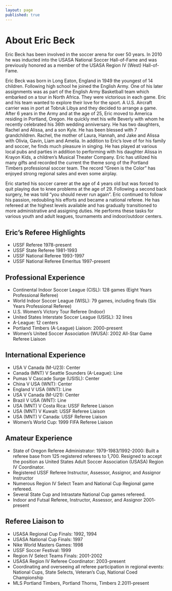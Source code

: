 ```yaml
---
layout: page
published: true
---
```




# About Eric Beck

Eric Beck has been involved in the soccer arena for over 50 years. In 2010 he was inducted into the USASA National Soccer Hall-of-Fame and was previously honored as a member of the USASA Region IV (West) Hall-of-Fame.

Eric Beck was born in Long Eaton, England in 1949 the youngest of 14 children. Following high school he joined the English Army. One of his later assignments was as part of the English Army Basketball team which embarked on a tour in North Africa. They were victorious in each game. Eric and his team wanted to explore their love for the sport. A U.S. Aircraft carrier was in port at Tobruk Libya and they decided to arrange a game. After 6 years in the Army and at the age of 25, Eric moved to America residing in Portland, Oregon. He quickly met his wife Beverly with whom he recently celebrated his 36th wedding anniversary.  He has two daughters, Rachel and  Alissa, and a son Kyle. He has been blessed with 7 grandchildren. Rachel, the mother of Laura, Hannah, and Jake and Alissa with Olivia, Gavin, Liam and Amelia. In addition to Eric’s love of for his family and soccer, he finds much pleasure in singing. He has played at various local pubs and parties in addition to performing with his daughter Alissa in Krayon Kids, a children’s Musical Theater Company.  Eric has utilized his many gifts and recorded the current the theme song of the Portland Timbers professional soccer team. The record “Green is the Color” has enjoyed strong regional sales and even some airplay.

Eric started his soccer career at the age of 4 years old but was forced to quit playing due to knee problems at the age of 29. Following a second back surgery, he was told “you should never run again”. Eric continued to follow his passion, redoubling his efforts and became a national referee. He has refereed at the highest levels available and has gradually transitioned to more administrative and assigning duties. He performs these tasks for various youth and adult leagues, tournaments and indoor/outdoor centers.

## Eric’s Referee Highlights

* USSF Referee  1978-present
* USSF State Referee  1981-1993
* USSF National Referee  1993-1997
* USSF National Referee Emeritus  1997-present

## Professional Experience

* Continental Indoor Soccer League (CISL):  128 games (Eight Years Professional Referee)
* World Indoor Soccer League (WISL):  79 games, including finals (Six Years Professional Referee)
* U.S. Women’s Victory Tour  Referee (Indoor)
* United States Interstate Soccer League (USISL):  32 lines
* A-League:  12 centers
* Portland Timbers (A-League) Liaison:  2000-present
* Women’s United Soccer Association (WUSA):  2002 All-Star Game Referee Liaison

## International Experience

* USA V Canada (M-U23):  Center
* Canada (MNT) V Seattle Sounders (A-League):  Line
* Pumas V Cascade Surge (USISL):  Center
* China V USA (WNT):  Center
* England V USA (WNT):  Line
* USA V Canada (M-U21):  Center
* Brazil V USA (WNT):  Line
* USA (MNT) V Costa Rica:  USSF Referee Liaison
* USA (MNT) V Kuwait:  USSF Referee Liaison
* USA (MNT) V Canada:  USSF Referee Liaison
* Women’s World Cup:  1999 FIFA Referee Liaison

## Amateur Experience

* State of Oregon Referee Administrator:  1979-1983/1992-2000:  Built a referee base from 125 registered referees to 1,700. Resigned to accept the position as United States Adult Soccer Association (USASA) Region IV Coordinator.
* Registered USSF Referee Instructor, Assessor, Assignor, and Assignor Instructor
* Numerous Region IV Select Team and National Cup Regional game refereed.
* Several State Cup and Intrastate National Cup games refereed.
* Indoor and Futsal Referee, Instructor, Assessor, and Assignor 2001- present

## Referee Liaison to

* USASA Regional Cup Finals:  1992, 1994
* USASA National Cup Finals:  1997
* Nike World Masters Games:  1998
* USSF Soccer Festival:  1999
* Region IV Select Teams Finals:  2001-2002
* USASA Region IV Referee Coordinator:  2003-present
* Coordinating and overseeing all referee participation in regional events:  National Cups, State Selects, Veteran’s Cup, National Coed Championship
* MLS Portland Timbers, Portland Thorns, Timbers 2.2011-present
